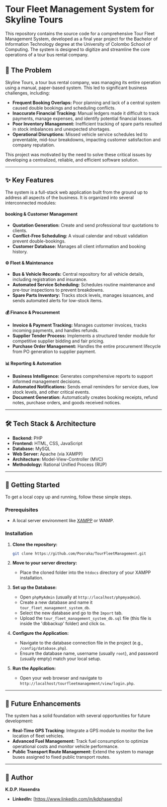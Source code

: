 # Tour Fleet Management System for Skyline Tours

This repository contains the source code for a comprehensive Tour Fleet Management System, developed as a final year project for the Bachelor of Information Technology degree at the University of Colombo School of Computing. The system is designed to digitize and streamline the core operations of a tour bus rental company.


## 🚩 The Problem
Skyline Tours, a tour bus rental company, was managing its entire operation using a manual, paper-based system. This led to significant business challenges, including:

- **Frequent Booking Overlaps:** Poor planning and lack of a central system caused double bookings and scheduling conflicts.
- **Inaccurate Financial Tracking:** Manual ledgers made it difficult to track payments, manage expenses, and identify potential financial losses.
- **Poor Inventory Management:** Inefficient tracking of spare parts resulted in stock imbalances and unexpected shortages.
- **Operational Disruptions:** Missed vehicle service schedules led to preventable, mid-tour breakdowns, impacting customer satisfaction and company reputation.

This project was motivated by the need to solve these critical issues by developing a centralized, reliable, and efficient software solution.

---

## ✨ Key Features

The system is a full-stack web application built from the ground up to address all aspects of the business. It is organized into several interconnected modules:

####  booking & Customer Management
-   **Quotation Generation:** Create and send professional tour quotations to clients.
-   **Conflict-Free Scheduling:** A visual calendar and robust validation prevent double-bookings.
-   **Customer Database:** Manages all client information and booking history.

#### ⚙️ Fleet & Maintenance
-   **Bus & Vehicle Records:** Central repository for all vehicle details, including registration and insurance.
-   **Automated Service Scheduling:** Schedules routine maintenance and pre-tour inspections to prevent breakdowns.
-   **Spare Parts Inventory:** Tracks stock levels, manages issuances, and sends automated alerts for low-stock items.

#### 💰 Finance & Procurement
-   **Invoice & Payment Tracking:** Manages customer invoices, tracks incoming payments, and handles refunds.
-   **Supplier Tender Process:** Implements a structured tender module for competitive supplier bidding and fair pricing.
-   **Purchase Order Management:** Handles the entire procurement lifecycle from PO generation to supplier payment.

#### 📊 Reporting & Automation
-   **Business Intelligence:** Generates comprehensive reports to support informed management decisions.
-   **Automated Notifications:** Sends email reminders for service dues, low stock levels, and other critical events.
-   **Document Generation:** Automatically creates booking receipts, refund notes, purchase orders, and goods received notices.

---

## 🛠️ Tech Stack & Architecture

-   **Backend:** PHP
-   **Frontend:** HTML, CSS, JavaScript
-   **Database:** MySQL
-   **Web Server:** Apache (via XAMPP)
-   **Architecture:** Model-View-Controller (MVC)
-   **Methodology:** Rational Unified Process (RUP)

---

## 🚀 Getting Started

To get a local copy up and running, follow these simple steps.

### Prerequisites

-   A local server environment like [XAMPP](https://www.apachefriends.org/index.html) or WAMP.

### Installation

1.  **Clone the repository:**
    ```sh
    git clone https://github.com/Pooraka/TourFleetManagement.git
    ```
2.  **Move to your server directory:**
    -   Place the cloned folder into the `htdocs` directory of your XAMPP installation.

3.  **Set up the Database:**
    -   Open `phpMyAdmin` (usually at `http://localhost/phpmyadmin`).
    -   Create a new database and name it `tour_fleet_management_system_db`.
    -   Select the new database and go to the `Import` tab.
    -   Upload the `tour_fleet_management_system_db.sql` file (this file is inside the 'dbbackup' folder) and click `Go`.

4.  **Configure the Application:**
    -   Navigate to the database connection file in the project (e.g., `/config/database.php`).
    -   Ensure the database name, username (usually `root`), and password (usually empty) match your local setup.

5.  **Run the Application:**
    -   Open your web browser and navigate to `http://localhost/tourfleetmanagement/view/login.php`.

---

## 🔮 Future Enhancements

The system has a solid foundation with several opportunities for future development:

-   **Real-Time GPS Tracking:** Integrate a GPS module to monitor the live location of fleet vehicles.
-   **Advanced Fuel Management:** Track fuel consumption to optimize operational costs and monitor vehicle performance.
-   **Public Transport Route Management:** Extend the system to manage buses assigned to fixed public transport routes.

---

## 👤 Author

**K.D.P. Hasendra**

-   **LinkedIn:** [https://www.linkedin.com/in/kdphasendra]
